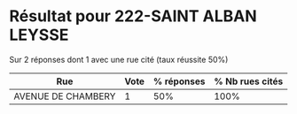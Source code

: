 # Résultat pour 222-SAINT ALBAN LEYSSE

Sur 2 réponses dont 1 avec une rue cité (taux réussite 50%)

| Rue | Vote | % réponses | % Nb rues cités|
|-----|------|------------|----------------|
| AVENUE DE CHAMBERY | 1 | 50% | 100%|

